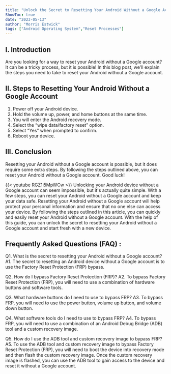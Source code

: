 ```yaml
---
title: "Unlock the Secret to Resetting Your Android Without a Google Account!"
ShowToc: true 
date: "2023-05-13"
author: "Morris Estwick" 
tags: ["Android Operating System","Reset Processes"]
---
```

## I. Introduction
Are you looking for a way to reset your Android without a Google account? It can be a tricky process, but it is possible! In this blog post, we'll explain the steps you need to take to reset your Android without a Google account. 

## II. Steps to Resetting Your Android Without a Google Account
1. Power off your Android device.
2. Hold the volume up, power, and home buttons at the same time. 
3. You will enter the Android recovery mode.
4. Select the “wipe data/factory reset” option.
5. Select “Yes” when prompted to confirm.
6. Reboot your device.

## III. Conclusion
Resetting your Android without a Google account is possible, but it does require some extra steps. By following the steps outlined above, you can reset your Android without a Google account. Good luck!

{{< youtube RGZ1i5MpWCw >}} 
Unlocking your Android device without a Google account can seem impossible, but it's actually quite simple. With a few steps, you can reset your Android without a Google account and keep your data safe. Resetting your Android without a Google account will help protect your personal information and ensure that no one else can access your device. By following the steps outlined in this article, you can quickly and easily reset your Android without a Google account. With the help of this guide, you can unlock the secret to resetting your Android without a Google account and start fresh with a new device.

## Frequently Asked Questions (FAQ) :
Q1. What is the secret to resetting your Android without a Google account?
A1. The secret to resetting an Android device without a Google account is to use the Factory Reset Protection (FRP) bypass.

Q2. How do I bypass Factory Reset Protection (FRP)?
A2. To bypass Factory Reset Protection (FRP), you will need to use a combination of hardware buttons and software tools.

Q3. What hardware buttons do I need to use to bypass FRP?
A3. To bypass FRP, you will need to use the power button, volume up button, and volume down button.

Q4. What software tools do I need to use to bypass FRP?
A4. To bypass FRP, you will need to use a combination of an Android Debug Bridge (ADB) tool and a custom recovery image.

Q5. How do I use the ADB tool and custom recovery image to bypass FRP?
A5. To use the ADB tool and custom recovery image to bypass Factory Reset Protection (FRP), you will need to boot the device into recovery mode and then flash the custom recovery image. Once the custom recovery image is flashed, you can use the ADB tool to gain access to the device and reset it without a Google account.



